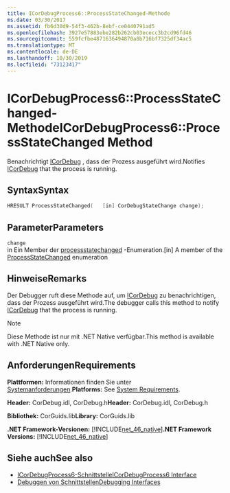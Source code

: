 ```yaml
---
title: ICorDebugProcess6::ProcessStateChanged-Methode
ms.date: 03/30/2017
ms.assetid: fb6d30d9-54f3-462b-8ebf-ce0440791ad5
ms.openlocfilehash: 3927e57883ebe282b262cb03ececc3b2cd96fd46
ms.sourcegitcommit: 559fcfbe4871636494870a8b716bf7325df34ac5
ms.translationtype: MT
ms.contentlocale: de-DE
ms.lasthandoff: 10/30/2019
ms.locfileid: "73123417"
---
```

# <a name="icordebugprocess6processstatechanged-method"></a><span data-ttu-id="a689c-102">ICorDebugProcess6::ProcessStateChanged-Methode</span><span class="sxs-lookup"><span data-stu-id="a689c-102">ICorDebugProcess6::ProcessStateChanged Method</span></span>
<span data-ttu-id="a689c-103">Benachrichtigt [ICorDebug](../../../../docs/framework/unmanaged-api/debugging/icordebug-interface.md) , dass der Prozess ausgeführt wird.</span><span class="sxs-lookup"><span data-stu-id="a689c-103">Notifies [ICorDebug](../../../../docs/framework/unmanaged-api/debugging/icordebug-interface.md) that the process is running.</span></span>  
  
## <a name="syntax"></a><span data-ttu-id="a689c-104">Syntax</span><span class="sxs-lookup"><span data-stu-id="a689c-104">Syntax</span></span>  
  
```cpp  
HRESULT ProcessStateChanged(   [in] CorDebugStateChange change);  
```  
  
## <a name="parameters"></a><span data-ttu-id="a689c-105">Parameter</span><span class="sxs-lookup"><span data-stu-id="a689c-105">Parameters</span></span>  
 `change`  
 <span data-ttu-id="a689c-106">in Ein Member der [processstatechanged](../../../../docs/framework/unmanaged-api/debugging/icordebugprocess6-processstatechanged-method.md) -Enumeration.</span><span class="sxs-lookup"><span data-stu-id="a689c-106">[in] A member of the [ProcessStateChanged](../../../../docs/framework/unmanaged-api/debugging/icordebugprocess6-processstatechanged-method.md) enumeration</span></span>  
  
## <a name="remarks"></a><span data-ttu-id="a689c-107">Hinweise</span><span class="sxs-lookup"><span data-stu-id="a689c-107">Remarks</span></span>  
 <span data-ttu-id="a689c-108">Der Debugger ruft diese Methode auf, um [ICorDebug](../../../../docs/framework/unmanaged-api/debugging/icordebug-interface.md) zu benachrichtigen, dass der Prozess ausgeführt wird.</span><span class="sxs-lookup"><span data-stu-id="a689c-108">The debugger calls this method to notify [ICorDebug](../../../../docs/framework/unmanaged-api/debugging/icordebug-interface.md) that the process is running.</span></span>  
  
> [!NOTE]
> <span data-ttu-id="a689c-109">Diese Methode ist nur mit .NET Native verfügbar.</span><span class="sxs-lookup"><span data-stu-id="a689c-109">This method is available with .NET Native only.</span></span>  
  
## <a name="requirements"></a><span data-ttu-id="a689c-110">Anforderungen</span><span class="sxs-lookup"><span data-stu-id="a689c-110">Requirements</span></span>  
 <span data-ttu-id="a689c-111">**Plattformen:** Informationen finden Sie unter [Systemanforderungen](../../../../docs/framework/get-started/system-requirements.md).</span><span class="sxs-lookup"><span data-stu-id="a689c-111">**Platforms:** See [System Requirements](../../../../docs/framework/get-started/system-requirements.md).</span></span>  
  
 <span data-ttu-id="a689c-112">**Header:** CorDebug.idl, CorDebug.h</span><span class="sxs-lookup"><span data-stu-id="a689c-112">**Header:** CorDebug.idl, CorDebug.h</span></span>  
  
 <span data-ttu-id="a689c-113">**Bibliothek:** CorGuids.lib</span><span class="sxs-lookup"><span data-stu-id="a689c-113">**Library:** CorGuids.lib</span></span>  
  
 <span data-ttu-id="a689c-114">**.NET Framework-Versionen:** [!INCLUDE[net_46_native](../../../../includes/net-46-native-md.md)]</span><span class="sxs-lookup"><span data-stu-id="a689c-114">**.NET Framework Versions:** [!INCLUDE[net_46_native](../../../../includes/net-46-native-md.md)]</span></span>  
  
## <a name="see-also"></a><span data-ttu-id="a689c-115">Siehe auch</span><span class="sxs-lookup"><span data-stu-id="a689c-115">See also</span></span>

- [<span data-ttu-id="a689c-116">ICorDebugProcess6-Schnittstelle</span><span class="sxs-lookup"><span data-stu-id="a689c-116">ICorDebugProcess6 Interface</span></span>](../../../../docs/framework/unmanaged-api/debugging/icordebugprocess6-interface.md)
- [<span data-ttu-id="a689c-117">Debuggen von Schnittstellen</span><span class="sxs-lookup"><span data-stu-id="a689c-117">Debugging Interfaces</span></span>](../../../../docs/framework/unmanaged-api/debugging/debugging-interfaces.md)
